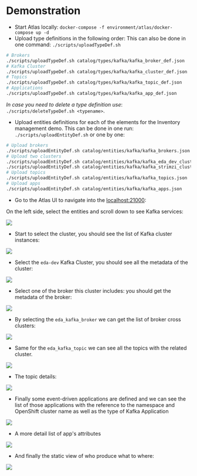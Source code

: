 # Demonstration

* Start Atlas locally: `docker-compose -f environment/atlas/docker-compose up -d`
* Upload type definitions in the following order: This can also be done in one command: `./scripts/uploadTypeDef.sh`

```sh
# Brokers
./scripts/uploadTypeDef.sh catalog/types/kafka/kafka_broker_def.json
# Kafka Cluster
./scripts/uploadTypeDef.sh catalog/types/kafka/kafka_cluster_def.json 
# Topics
./scripts/uploadTypeDef.sh catalog/types/kafka/kafka_topic_def.json
# Applications
./scripts/uploadTypeDef.sh catalog/types/kafka/kafka_app_def.json
```

*In case you need to delete a type definition use*: `./scripts/deleteTypeDef.sh <typename>`. 

* Upload entities definitions for each of the elements for the Inventory management demo. 
This can be done in one run: `./scripts/uploadEntityDef.sh` or one by one:

```sh
# Upload brokers
./scripts/uploadEntityDef.sh catalog/entities/kafka/kafka_brokers.json
# Upload two clusters
./scripts/uploadEntityDef.sh catalog/entities/kafka/kafka_eda_dev_cluster.json 
./scripts/uploadEntityDef.sh catalog/entities/kafka/kafka_strimzi_cluster.json
# Upload topics
./scripts/uploadEntityDef.sh catalog/entities/kafka/kafka_topics.json
# Upload apps
./scripts/uploadEntityDef.sh catalog/entities/kafka/kafka_apps.json
```


* Go to the Atlas UI to navigate into the [localhost:21000](http://localhost:21000):

On the left side, select the entities and scroll down to see Kafka services:

![](./images/atlas_home.png)

* Start to select the cluster, you should see the list of Kafka cluster instances:

![](./images/atlas_kafka_cluster_list.png)

* Select the `eda-dev` Kafka Cluster, you should see all the metadata of the cluster:

![](./images/atlas_kafka_cluster.png)

* Select one of the broker this cluster includes: you should get the metadata of the broker: 

![](./images/atlas_kafka_broker.png)

* By selecting the `eda_kafka_broker` we can get the list of broker cross clusters:

![](./images/atlas_broker_list.png)

* Same for the `eda_kafka_topic` we can see all the topics with the related cluster.

![](./images/atlas_topic_list.png)

* The topic details:

![](./images/atlas_topic.png)

* Finally some event-driven applications are defined and we can see the list of those applications with the reference to 
the namespace and OpenShift cluster name as well as the type of Kafka Application

![](./images/atlas_kafka_app_list.png)

* A more detail list of app's attributes 

![](./images/atlas_kafka_app.png)

* And finally the static view of who produce what to where:

![](./images/app_lineage.png)